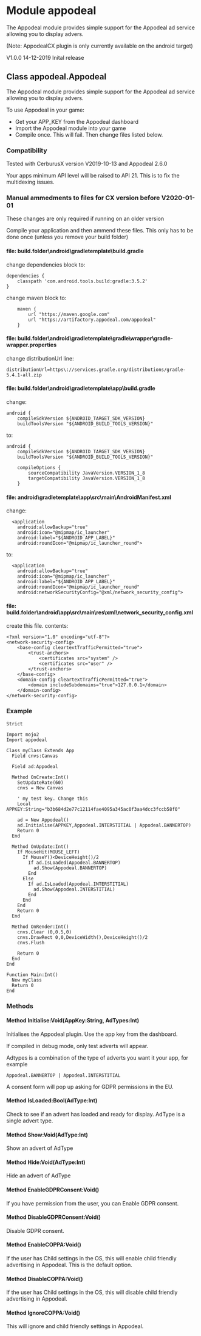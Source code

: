 
# Module appodeal

The Appodeal module provides simple support for the Appodeal ad service allowing you to display advers.

(Note: AppodealCX plugin is only currently available on the android target)

V1.0.0 14-12-2019
Inital release

## Class appodeal.Appodeal

The Appodeal module provides simple support for the Appodeal ad service allowing you to display advers.

To use Appodeal in your game:

+ Get your APP_KEY from the Appodeal dashboard
+ Import the Appodeal module into your game
+ Compile once. This will fail. Then change files listed below.

### Compatibility
Tested with CerburusX version V2019-10-13 and Appodeal 2.6.0

Your apps minimum API level will be raised to API 21. This is to fix the multidexing issues.

### Manual ammedments to files for CX version before V2020-01-01

These changes are only required if running on an older version

Compile your application and then ammend these files. This only has to be done once (unless you remove your build folder)

#### file: build.folder\android\gradletemplate\build.gradle

change dependencies block to:

    dependencies {
        classpath 'com.android.tools.build:gradle:3.5.2'
    }
    
change maven block to:

        maven {
            url "https://maven.google.com"
            url "https://artifactory.appodeal.com/appodeal"
        }

#### file: build.folder\android\gradletemplate\gradle\wrapper\gradle-wrapper.properties

change distributionUrl line:

    distributionUrl=https\://services.gradle.org/distributions/gradle-5.4.1-all.zip

#### file: build.folder\android\gradletemplate\app\build.gradle

change:

    android {
        compileSdkVersion ${ANDROID_TARGET_SDK_VERSION}
        buildToolsVersion "${ANDROID_BUILD_TOOLS_VERSION}"

to:

    android {
        compileSdkVersion ${ANDROID_TARGET_SDK_VERSION}
        buildToolsVersion "${ANDROID_BUILD_TOOLS_VERSION}"
    
        compileOptions {
            sourceCompatibility JavaVersion.VERSION_1_8
            targetCompatibility JavaVersion.VERSION_1_8
        }

#### file: android\gradletemplate\app\src\main\AndroidManifest.xml

change:

      <application
        android:allowBackup="true"
        android:icon="@mipmap/ic_launcher"
        android:label="${ANDROID_APP_LABEL}"
        android:roundIcon="@mipmap/ic_launcher_round">

to:

      <application
        android:allowBackup="true"
        android:icon="@mipmap/ic_launcher"
        android:label="${ANDROID_APP_LABEL}"
        android:roundIcon="@mipmap/ic_launcher_round"
        android:networkSecurityConfig="@xml/network_security_config">

#### file: build.folder\android\app\src\main\res\xml\network_security_config.xml

create this file. contents:

    <?xml version="1.0" encoding="utf-8"?>
    <network-security-config>
        <base-config cleartextTrafficPermitted="true">
            <trust-anchors>
                <certificates src="system" />
                <certificates src="user" />
            </trust-anchors>
        </base-config>
        <domain-config cleartextTrafficPermitted="true">
            <domain includeSubdomains="true">127.0.0.1</domain>
        </domain-config>
    </network-security-config>

### Example
    Strict

    Import mojo2
    Import appodeal

    Class myClass Extends App
      Field cnvs:Canvas
      
      Field ad:Appodeal
      
      Method OnCreate:Int()
        SetUpdateRate(60)        
        cnvs = New Canvas
        
        ' my test key. Change this
        Local APPKEY:String="b3b684d2e77c12114fae4095a345ac0f3aa4dcc3fccb58f0"
        
        ad = New Appodeal()
        ad.Initialise(APPKEY,Appodeal.INTERSTITIAL | Appodeal.BANNERTOP)
        Return 0
      End

      Method OnUpdate:Int()
        If MouseHit(MOUSE_LEFT)
          If MouseY()<DeviceHeight()/2
            If ad.IsLoaded(Appodeal.BANNERTOP)
              ad.Show(Appodeal.BANNERTOP)
            End
          Else
            If ad.IsLoaded(Appodeal.INTERSTITIAL)
              ad.Show(Appodeal.INTERSTITIAL)
            End
          End
        End
        Return 0
      End
      
      Method OnRender:Int()
        cnvs.Clear (0,0.5,0)
        cnvs.DrawRect 0,0,DeviceWidth(),DeviceHeight()/2  
        cnvs.Flush

        Return 0
      End
    End

    Function Main:Int()
      New myClass    
      Return 0
    End

### Methods

#### Method Initialise:Void(AppKey:String, AdTypes:Int)

Initialises the Appodeal plugin. Use the app key from the dashboard.

If compiled in debug mode, only test adverts will appear.

Adtypes is a combination of the type of adverts you want it your app, for example 

    Appodeal.BANNERTOP | Appodeal.INTERSTITIAL

A consent form will pop up asking for GDPR permissions in the EU.

#### Method IsLoaded:Bool(AdType:Int)

Check to see if an advert has loaded and ready for display. AdType is a single advert type.

#### Method Show:Void(AdType:Int)

Show an advert of AdType

#### Method Hide:Void(AdType:Int)

Hide an advert of AdType

#### Method EnableGDPRConsent:Void()

If you have permission from the user, you can Enable GDPR consent. 

#### Method DisableGDPRConsent:Void()

Disable GDPR consent. 

#### Method EnableCOPPA:Void()

If the user has Child settings in the OS, this will enable child friendly advertising in Appodeal.
This is the default option.

#### Method DisableCOPPA:Void()

If the user has Child settings in the OS, this will disable child friendly advertising in Appodeal.

#### Method IgnoreCOPPA:Void()

This will ignore and child friendly settings in Appodeal.

